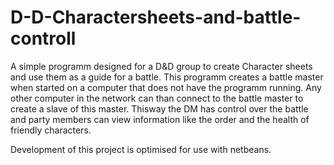 # D-D-Charactersheets-and-battle-controll
A simple programm designed for a D&amp;D group to create Character sheets and use them as a guide for a battle.
This programm creates a battle master when started on a computer that does not have the programm running.
Any other computer in the network can than connect to the battle master to create a slave of this master.
Thisway the DM has control over the battle and party members can view information like the order and the health of friendly characters.

Development of this project is optimised for use with netbeans.